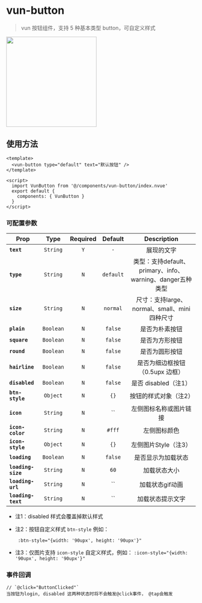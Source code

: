 # vun-button

> vun 按钮组件，支持 5 种基本类型 button，可自定义样式

<img src="/wasdokij/vant-uni-nvue/static/gif/buttom.gif" width="240"/>

## 使用方法

```vue
<template>
  <vun-button type="default" text="默认按钮" />
</template>

<script>
  import VunButton from '@/components/vun-button/index.nvue'
  export default {
    components: { VunButton }
  }
</script>

```

### 可配置参数
| Prop | Type | Required | Default | Description |
| ---- |:----:|:---:|:-------:| :----------:|
| **`text`** | `String` | `Y` | `-` | 展现的文字 |
| **`type`** | `String` | `N` | `default` | 类型：支持default、primary、info、warning、danger五种类型 |
| **`size`** | `String` | `N` | `normal` | 尺寸：支持large、normal、small、mini四种尺寸 |
| **`plain`** | `Boolean` | `N` | `false` | 是否为朴素按钮	 |
| **`square`** | `Boolean` | `N` | `false` | 是否为方形按钮 |
| **`round`** | `Boolean` | `N` | `false` | 是否为圆形按钮 |
| **`hairline`** | `Boolean` | `N` | `false` | 是否为细边框按钮（0.5upx 边框） |
| **`disabled`** | `Boolean` | `N` | `false` | 是否 disabled（注1） |
| **`btn-style`** | `Object` | `N` | `{}` | 按钮的样式对象（注2） |
| **`icon`** | `String` | `N` | `` | 左侧图标名称或图片链接 |
| **`icon-color`** | `String` | `N` | `#fff` | 左侧图标颜色 |
| **`icon-style`** | `Object` | `N` | `{}` | 左侧图片Style（注3） |
| **`loading`** | `Boolean` | `N` | `false` | 是否显示为加载状态 |
| **`loading-size`** | `String` | `N` | `60` | 加载状态大小 |
| **`loading-url`** | `String` | `N` | `` | 加载状态gif动画 |
| **`loading-text`** | `String` | `N` | `` | 加载状态提示文字 |



- 注1：disabled 样式会覆盖掉默认样式

- 注2：按钮自定义样式 `btn-style` 例如：
    ```
     :btn-style="{width: '90upx', height: '90upx'}"
    ```
- 注3：仅图片支持 `icon-style` 自定义样式，例如：
		```
		 :icon-style="{width: '90upx', height: '90upx'}"
		```
### 事件回调

```
// `@click="ButtonClicked"`
当按钮为login, disabled 这两种状态时将不会触发@click事件， @tap会触发
```
